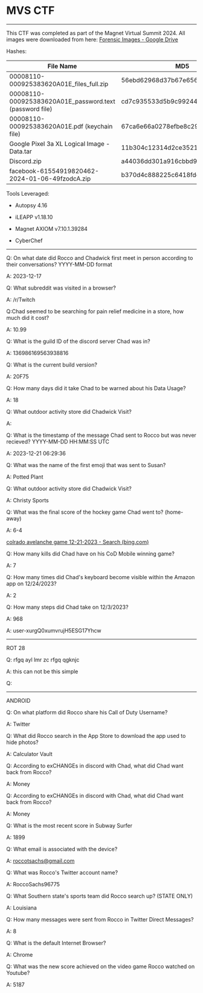 # MVS CTF

---

This CTF was completed as part of the Magnet Virtual Summit 2024. All images were downloaded from here: [Forensic Images - Google Drive](https://drive.google.com/drive/folders/1zynwO2BaccA2EOTcRYhKV5CjKuWWU2l6)

Hashes:

| File Name                                               | MD5                              | SHA256                                                           |
| ------------------------------------------------------- | -------------------------------- | ---------------------------------------------------------------- |
| 00008110-000925383620A01E_files_full.zip                | 56ebd62968d37b67e656ad58eee7a985 | 4bf34353e6c13c35ed9ad3d0a5cbae87e1407775d56f6434956326ff4017974b |
| 00008110-000925383620A01E_password.text (password file) | cd7c935533d5b9c992449cb73b02f4fa | f9767906bf1aef77f7f7f56d6f29b2aeee340faa4317c3440832565a3ca633df |
| 00008110-000925383620A01E.pdf (keychain file)           | 67ca6e66a0278efbe8c291366a0d6f99 | b3c939f6a777f077102ab3b22c649f60b7628214fc3debd39e7e3e37f4a39cbf |
| Google Pixel 3a XL Logical Image - Data.tar             | 11b304c12314d2ce35219cab0c98569e | 1c37b9b932688e9d6b27dd4c24d1cd21f5d0fd081bbf85ab5fad5a0cf2e7c146 |
| Discord.zip                                             | a44036dd301a916cbbd95eb334885357 | 1ba4e558378891c3b3955f323cd7a9f4cf39123cfb4d7af1f4d535626e8f4ccf |
| facebook-61554919820462-2024-01-06-49fzodcA.zip         | b370d4c888225c6418fdd1ffbd83582c | d6f202d965127956769aeae31d234219c49f1f368549a5d1f1f5fe3171c601d6 |

Tools Leveraged:

- Autopsy 4.16

- iLEAPP v1.18.10

- Magnet AXIOM v7.10.1.39284

- CyberChef

---

Q: On what date did Rocco and Chadwick first meet in person according to their conversations? YYYY-MM-DD format

A: 2023-12-17



Q: What subreddit was visited in a browser?

A: /r/Twitch



Q:Chad seemed to be searching for pain relief medicine in a store, how much did it cost?

A: 10.99

Q: What is the guild ID of the discord server Chad was in?

A: 136986169563938816



Q: What is the current build version?

A: 20F75



Q: How many days did it take Chad to be warned about his Data Usage?

A: 18 



Q: What outdoor activity store did Chadwick Visit?

A:  



Q: What is the timestamp of the message Chad sent to Rocco but was never recieved? YYYY-MM-DD HH:MM:SS UTC

A: 2023-12-21 06:29:36



Q: What was the name of the first emoji that was sent to Susan?

A: Potted Plant



Q: What outdoor activity store did Chadwick Visit?

A: Christy Sports



Q: What was the final score of the hockey game Chad went to? (home-away)

A: 6-4

[colrado avelanche game 12-21-2023 - Search (bing.com)](https://www.bing.com/search?q=colrado+avelanche+game+12-21-2023&qs=n&form=QBRE&sp=-1&lq=0&pq=colrado+avelanche+game+12-21-2023&sc=6-33&sk=&cvid=A69CC000A9AA4B6DBD163365E1356F7D&ghsh=0&ghacc=0&ghpl=)



Q: How many kills did Chad have on his CoD Mobile winning game?

A: 7



Q: How many times did Chad's keyboard become visible within the Amazon app on 12/24/2023?

A: 2



Q: How many steps did Chad take on 12/3/2023?

A: 968



A: user-xurgQ0xumvrujH5ESG17Yhcw



---

ROT 28

Q: rfgq ayl lmr zc rfgq qgknjc

A: this can not be this simple



Q:



---

ANDROID



Q: On what platform did Rocco share his Call of Duty Username?

A:  Twitter



Q: What did Rocco search in the App Store to download the app used to hide photos?

A: Calculator Vault



Q: According to exCHANGEs in discord with Chad, what did Chad want back from Rocco?

A: Money



Q: According to exCHANGEs in discord with Chad, what did Chad want back from Rocco?

A: Money



Q: What is the most recent score in Subway Surfer

A: 1899



Q: What email is associated with the device?

A: roccotsachs@gmail.com



Q: What was Rocco's Twitter account name?

A: RoccoSachs96775



Q: What Southern state's sports team did Rocco search up? (STATE ONLY)

A: Louisiana



Q: How many messages were sent from Rocco in Twitter Direct Messages?

A: 8



Q: What is the default Internet Browser?

A: Chrome



Q: What was the new score achieved on the video game Rocco watched on Youtube?

A: 5187
